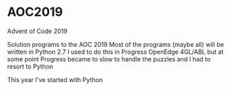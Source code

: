 # AOC2019
Advent of Code 2019

Solution programs to the AOC 2019
Most of the programs (maybe all) will be written in Python 2.7
I used to do this in Progress OpenEdge 4GL/ABL but at some point Progress became to slow to handle the puzzles and I had to resort to Python

This year I've started with Python
